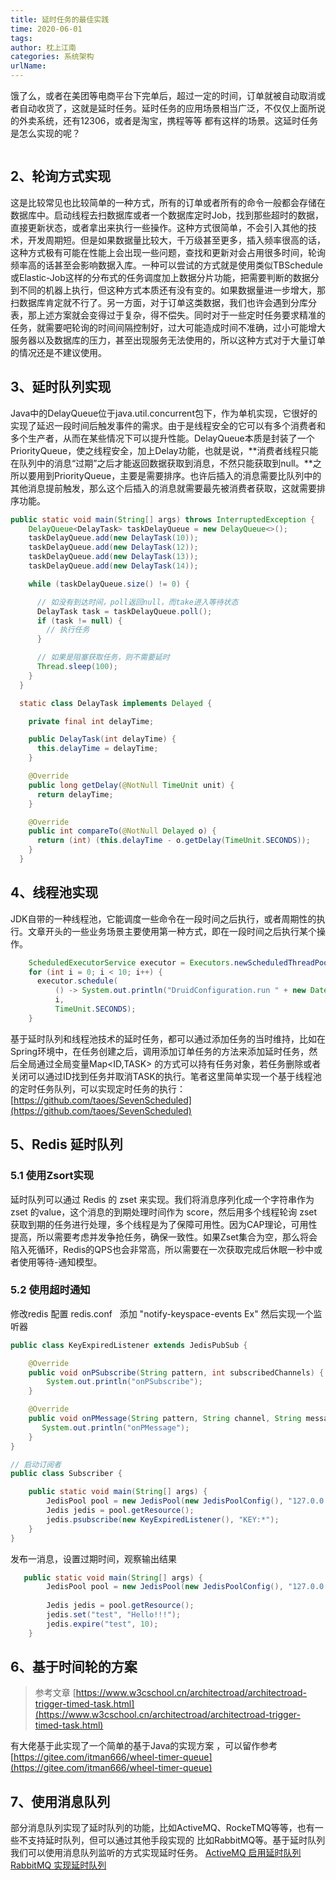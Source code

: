 ```yaml
---
title: 延时任务的最佳实践
time: 2020-06-01
tags:
author: 枕上江南
categories: 系统架构
urlName: 
---
```



饿了么，或者在美团等电商平台下完单后，超过一定的时间，订单就被自动取消或者自动收货了，这就是延时任务。延时任务的应用场景相当广泛，不仅仅上面所说的外卖系统，还有12306，或者是淘宝，携程等等 都有这样的场景。这延时任务是怎么实现的呢？

<!--more-->

<img src="https://pic.zhoutao123.com/svg/vector_landscape_1.svg" alt=""/>

## 2、轮询方式实现

这是比较常见也比较简单的一种方式，所有的订单或者所有的命令一般都会存储在数据库中。启动线程去扫数据库或者一个数据库定时Job，找到那些超时的数据，直接更新状态，或者拿出来执行一些操作。这种方式很简单，不会引入其他的技术，开发周期短。但是如果数据量比较大，千万级甚至更多，插入频率很高的话，这种方式极有可能在性能上会出现一些问题，查找和更新对会占用很多时间，轮询频率高的话甚至会影响数据入库。一种可以尝试的方式就是使用类似TBSchedule或Elastic-Job这样的分布式的任务调度加上数据分片功能，把需要判断的数据分到不同的机器上执行，但这种方式本质还有没有变的。如果数据量进一步增大，那扫数据库肯定就不行了。另一方面，对于订单这类数据，我们也许会遇到分库分表，那上述方案就会变得过于复杂，得不偿失。同时对于一些定时任务要求精准的任务，就需要吧轮询的时间间隔控制好，过大可能造成时间不准确，过小可能增大服务器以及数据库的压力，甚至出现服务无法使用的，所以这种方式对于大量订单的情况还是不建议使用。

<a name="Y74M2"></a>
## 3、延时队列实现


Java中的DelayQueue位于java.util.concurrent包下，作为单机实现，它很好的实现了延迟一段时间后触发事件的需求。由于是线程安全的它可以有多个消费者和多个生产者，从而在某些情况下可以提升性能。DelayQueue本质是封装了一个PriorityQueue，使之线程安全，加上Delay功能，也就是说，**消费者线程只能在队列中的消息“过期”之后才能返回数据获取到消息，不然只能获取到null。**之所以要用到PriorityQueue，主要是需要排序。也许后插入的消息需要比队列中的其他消息提前触发，那么这个后插入的消息就需要最先被消费者获取，这就需要排序功能。

```java
public static void main(String[] args) throws InterruptedException {
    DelayQueue<DelayTask> taskDelayQueue = new DelayQueue<>();
    taskDelayQueue.add(new DelayTask(10));
    taskDelayQueue.add(new DelayTask(12));
    taskDelayQueue.add(new DelayTask(13));
    taskDelayQueue.add(new DelayTask(14));

    while (taskDelayQueue.size() != 0) {

      // 如没有到达时间，poll返回null，而take进入等待状态
      DelayTask task = taskDelayQueue.poll();
      if (task != null) {
        // 执行任务
      }

      // 如果是阻塞获取任务，则不需要延时
      Thread.sleep(100);
    }
  }

  static class DelayTask implements Delayed {

    private final int delayTime;

    public DelayTask(int delayTime) {
      this.delayTime = delayTime;
    }

    @Override
    public long getDelay(@NotNull TimeUnit unit) {
      return delayTime;
    }

    @Override
    public int compareTo(@NotNull Delayed o) {
      return (int) (this.delayTime - o.getDelay(TimeUnit.SECONDS));
    }
  }
```


<a name="FDTzY"></a>
## 4、线程池实现
JDK自带的一种线程池，它能调度一些命令在一段时间之后执行，或者周期性的执行。文章开头的一些业务场景主要使用第一种方式，即在一段时间之后执行某个操作。
```java
    ScheduledExecutorService executor = Executors.newScheduledThreadPool(100);
    for (int i = 0; i < 10; i++) {
      executor.schedule(
          () -> System.out.println("DruidConfiguration.run " + new Date().toString()),
          i,
          TimeUnit.SECONDS);
    }
```


基于延时队列和线程池技术的延时任务，都可以通过添加任务的当时维持，比如在Spring环境中，在任务创建之后，调用添加订单任务的方法来添加延时任务，然后全局通过全局变量Map<ID,TASK> 的方式可以持有任务对象，若任务删除或者关闭可以通过ID找到任务并取消TASK的执行。笔者这里简单实现一个基于线程池的定时任务队列，可以实现定时任务的执行： [https://github.com/taoes/SevenScheduled](https://github.com/taoes/SevenScheduled)
<a name="eatZ6"></a>
## 5、Redis 延时队列

<a name="f6gOw"></a>
### 5.1 使用Zsort实现
延时队列可以通过 Redis 的 zset 来实现。我们将消息序列化成一个字符串作为 zset 的value，这个消息的到期处理时间作为 score，然后用多个线程轮询 zset 获取到期的任务进行处理，多个线程是为了保障可用性。因为CAP理论，可用性提高，所以需要考虑并发争抢任务，确保一致性。如果Zset集合为空，那么将会陷入死循环，Redis的QPS也会非常高，所以需要在一次获取完成后休眠一秒中或者使用等待-通知模型。

<a name="iwNPC"></a>
### 5.2 使用超时通知
修改redis 配置 redis.conf   添加 "notify-keyspace-events Ex" 然后实现一个监听器

```java
public class KeyExpiredListener extends JedisPubSub {

    @Override
    public void onPSubscribe(String pattern, int subscribedChannels) {
        System.out.println("onPSubscribe");
    }

    @Override
    public void onPMessage(String pattern, String channel, String message) {
       System.out.println("onPMessage");
    }
}

// 启动订阅者
public class Subscriber {

    public static void main(String[] args) {
        JedisPool pool = new JedisPool(new JedisPoolConfig(), "127.0.0.1");
        Jedis jedis = pool.getResource();
        jedis.psubscribe(new KeyExpiredListener(), "KEY:*");
    }
}
```

发布一消息，设置过期时间，观察输出结果

```java
   public static void main(String[] args) {  
        JedisPool pool = new JedisPool(new JedisPoolConfig(), "127.0.0.1");  
  
        Jedis jedis = pool.getResource();  
        jedis.set("test", "Hello!!!");  
        jedis.expire("test", 10);  
    } 
```


<a name="ZvF4Q"></a>
## 6、基于时间轮的方案
> 参考文章 [https://www.w3cschool.cn/architectroad/architectroad-trigger-timed-task.html](https://www.w3cschool.cn/architectroad/architectroad-trigger-timed-task.html)


有大佬基于此实现了一个简单的基于Java的实现方案 ，可以留作参考  [https://gitee.com/itman666/wheel-timer-queue](https://gitee.com/itman666/wheel-timer-queue)


<a name="W2yP0"></a>
## 7、使用消息队列
部分消息队列实现了延时队列的功能，比如ActiveMQ、RockeTMQ等等，也有一些不支持延时队列，但可以通过其他手段实现的 比如RabbitMQ等。基于延时队列我们可以使用消息队列监听的方式实现延时任务。
[ActiveMQ 启用延时队列](https://blog.csdn.net/weixin_44204885/article/details/89025122)[RabbitMQ 实现延时队列](https://blog.csdn.net/zhuyu19911016520/article/details/80656583?utm_medium=distribute.pc_relevant.none-task-blog-BlogCommendFromMachineLearnPai2-1.compare&depth_1-utm_source=distribute.pc_relevant.none-task-blog-BlogCommendFromMachineLearnPai2-1.compare)

